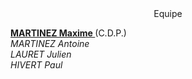 <center>Equipe</center>

<u><b> MARTINEZ Maxime </b></u> (C.D.P.) <br/>
<i>MARTINEZ Antoine</i> <br/>
<i>LAURET Julien</i> <br/>
<i>HIVERT Paul</i> <br/>
